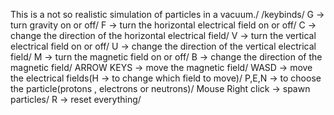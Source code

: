 This is a not so realistic simulation of particles in a vacuum./
/keybinds/ 
G -> turn gravity on or off/ 
F -> turn the horizontal electrical field on or off/ 
C -> change the direction of the horizontal electrical field/ 
V -> turn the vertical electrical field on or off/ 
U -> change the direction of the vertical electrical field/ 
M -> turn the magnetic field on or off/ 
B -> change the direction of the magnetic field/ 
ARROW KEYS -> move the magnetic field/ 
WASD -> move the electrical fields(H -> to change which field to move)/ 
P,E,N -> to choose the particle(protons , electrons or neutrons)/ 
Mouse Right click -> spawn particles/ 
R -> reset everything/ 
